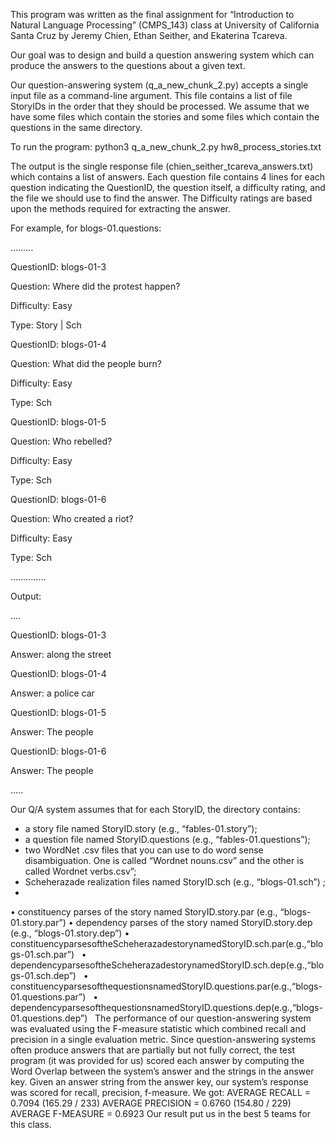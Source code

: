 This program was written as the final assignment for “Introduction to Natural Language Processing” (CMPS_143) class at University of California Santa Cruz by Jeremy Chien, Ethan Seither, and Ekaterina Tcareva. 

Our goal was to design and build a question answering system  which can produce the answers to the questions about a given text. 

Our question-answering system (q_a_new_chunk_2.py) accepts a single input file as a command-line argument. This file contains a list of file StoryIDs in the order that they should be processed. We assume that we have some files which contain the stories and some files which contain the questions in the same directory.  

To run the program:
python3 q_a_new_chunk_2.py hw8_process_stories.txt

The output is the single response file (chien_seither_tcareva_answers.txt) which contains a list of answers.
Each question file contains 4 lines for each question indicating the QuestionID, the question itself, a difficulty rating, and the file we should use to find the answer. The Difficulty ratings are based upon the methods required for extracting the answer. 

For example, for  blogs-01.questions:

………

QuestionID: blogs-01-3

Question: Where did the protest happen?

Difficulty: Easy

Type: Story | Sch



QuestionID: blogs-01-4

Question: What did the people burn?

Difficulty: Easy

Type: Sch



QuestionID: blogs-01-5

Question: Who rebelled?

Difficulty: Easy

Type: Sch



QuestionID: blogs-01-6

Question: Who created a riot?

Difficulty: Easy

Type: Sch

…………..




Output:

….

QuestionID: blogs-01-3

Answer: along the street



QuestionID: blogs-01-4

Answer: a police car



QuestionID: blogs-01-5

Answer: The people



QuestionID: blogs-01-6

Answer: The people

…..

Our Q/A system assumes that for each StoryID, the directory contains:
* a story file named StoryID.story (e.g., “fables-01.story”);
*  a question file named StoryID.questions (e.g., “fables-01.questions”);
*  two WordNet .csv files that you can use to do word sense disambiguation. One is called “Wordnet nouns.csv” and the other is called Wordnet verbs.csv”;
*  Scheherazade realization files named StoryID.sch (e.g., “blogs-01.sch”) ;
*  


•	constituency parses of the story named StoryID.story.par (e.g., “blogs-01.story.par”) 
	•	dependency parses of the story named StoryID.story.dep (e.g., “blogs-01.story.dep”) 
	•	constituencyparsesoftheScheherazadestorynamedStoryID.sch.par(e.g.,“blogs-01.sch.par”)  
	•	dependencyparsesoftheScheherazadestorynamedStoryID.sch.dep(e.g.,“blogs-01.sch.dep”)  
	•	constituencyparsesofthequestionsnamedStoryID.questions.par(e.g.,“blogs-01.questions.par”)  
	•	dependencyparsesofthequestionsnamedStoryID.questions.dep(e.g.,“blogs-01.questions.dep”)  
The performance of our question-answering system was evaluated using the F-measure statistic which combined recall and precision in a single evaluation metric. Since question-answering systems often produce answers that are partially but not fully correct, the test program (it was provided for us) scored each answer by computing the Word Overlap between the system’s answer and the strings in the answer key. Given an answer string from the answer key, our system’s response was scored for recall, precision, f-measure. We got:
AVERAGE RECALL =    0.7094  (165.29 / 233)
AVERAGE PRECISION = 0.6760  (154.80 / 229)
AVERAGE F-MEASURE = 0.6923
Our  result put us in the best 5 teams for this class.
